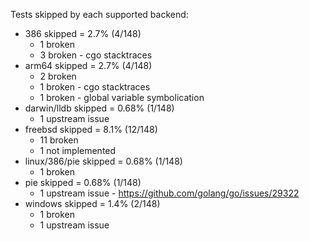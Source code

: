 Tests skipped by each supported backend:

* 386 skipped = 2.7% (4/148)
	* 1 broken
	* 3 broken - cgo stacktraces
* arm64 skipped = 2.7% (4/148)
	* 2 broken
	* 1 broken - cgo stacktraces
	* 1 broken - global variable symbolication
* darwin/lldb skipped = 0.68% (1/148)
	* 1 upstream issue
* freebsd skipped = 8.1% (12/148)
	* 11 broken
	* 1 not implemented
* linux/386/pie skipped = 0.68% (1/148)
	* 1 broken
* pie skipped = 0.68% (1/148)
	* 1 upstream issue - https://github.com/golang/go/issues/29322
* windows skipped = 1.4% (2/148)
	* 1 broken
	* 1 upstream issue
